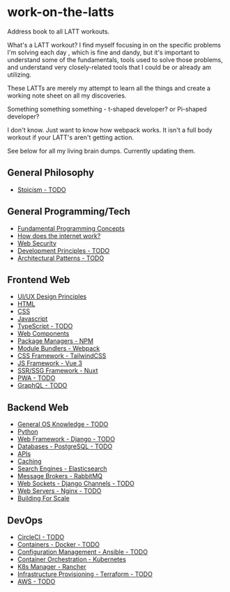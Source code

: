 # work-on-the-latts

Address book to all LATT workouts.

What's a LATT workout? I find myself focusing in on the specific problems I'm solving each day , which is fine and dandy, but it's important to understand some of the fundamentals, tools used to solve those problems, and understand very closely-related tools that I could be or already am utilizing.

These LATTs are merely my attempt to learn all the things and create a working note sheet on all my discoveries. 

Something something something - t-shaped developer? or Pi-shaped developer?

I don't know. Just want to know how webpack works. It isn't a full body workout if your LATT's aren't getting action.

See below for all my living brain dumps. Currently updating them.

## General Philosophy

- [Stoicism - TODO](https://github.com/ahackit/work-on-the-LATTS/tree/master/1.GeneralPhilosophy/Stoicism)

## General Programming/Tech

- [Fundamental Programming Concepts](https://github.com/ahackit/work-on-the-LATTS/tree/master/2.GeneralProgramming-Tech/FundamentalProgramming)
- [How does the internet work?](https://github.com/ahackit/work-on-the-LATTS/tree/master/2.GeneralProgramming-Tech/HowDoesInternetWork)
- [Web Security](https://github.com/ahackit/LATT-WebSecurity)
- [Development Principles - TODO](https://github.com/ahackit/work-on-the-LATTS/tree/master/2.GeneralProgramming-Tech/DevelopmentPrinciples)
- [Architectural Patterns - TODO](https://github.com/ahackit/work-on-the-LATTS/tree/master/2.GeneralProgramming-Tech/ArchitecturalPatterns)

## Frontend Web

- [UI/UX Design Principles](https://github.com/ahackit/work-on-the-LATTS/tree/master/3.FrontendWeb/DesignPrinciples)
- [HTML](https://github.com/ahackit/work-on-the-LATTS/tree/master/3.FrontendWeb/HTML)
- [CSS](https://github.com/ahackit/work-on-the-LATTS/tree/master/3.FrontendWeb/CSS)
- [Javascript](https://github.com/ahackit/work-on-the-LATTS/tree/master/3.FrontendWeb/Javascript)
- [TypeScript - TODO](https://github.com/ahackit/work-on-the-LATTS/tree/master/3.FrontendWeb/TypeScript)
- [Web Components](https://github.com/ahackit/work-on-the-LATTS/tree/master/3.FrontendWeb/WebComponents)
- [Package Managers - NPM](https://github.com/ahackit/work-on-the-LATTS/tree/master/3.FrontendWeb/NPM)
- [Module Bundlers - Webpack](https://github.com/ahackit/work-on-the-LATTS/tree/master/3.FrontendWeb/Webpack)
- [CSS Framework - TailwindCSS](https://github.com/ahackit/work-on-the-LATTS/tree/master/3.FrontendWeb/TailwindCSS)
- [JS Framework - Vue 3](https://github.com/ahackit/work-on-the-LATTS/tree/master/3.FrontendWeb/Vue3)
- [SSR/SSG Framework - Nuxt](https://github.com/ahackit/work-on-the-LATTS/tree/master/3.FrontendWeb/Nuxt)
- [PWA - TODO](https://github.com/ahackit/work-on-the-LATTS/tree/master/3.FrontendWeb/PWA)
- [GraphQL - TODO](https://github.com/ahackit/work-on-the-LATTS/tree/master/3.FrontendWeb/GraphQL)

## Backend Web

- [General OS Knowledge - TODO](https://github.com/ahackit/work-on-the-LATTS/tree/master/4.BackendWeb/GeneralOSKnowledge)
- [Python](https://github.com/ahackit/work-on-the-LATTS/tree/master/4.BackendWeb/Python)
- [Web Framework - Django - TODO](https://github.com/ahackit/work-on-the-LATTS/tree/master/4.BackendWeb/Django)
- [Databases - PostgreSQL - TODO](https://github.com/ahackit/work-on-the-LATTS/tree/master/4.BackendWeb/PostgreSQL)
- [APIs](https://github.com/ahackit/work-on-the-LATTS/tree/master/4.BackendWeb/APIs)
- [Caching](https://github.com/ahackit/work-on-the-LATTS/tree/master/4.BackendWeb/Caching)
- [Search Engines - Elasticsearch](https://github.com/ahackit/work-on-the-LATTS/tree/master/4.BackendWeb/Elasticsearch)
- [Message Brokers - RabbitMQ](https://github.com/ahackit/work-on-the-LATTS/tree/master/4.BackendWeb/RabbitMQ)
- [Web Sockets - Django Channels -  TODO](https://github.com/ahackit/work-on-the-LATTS/tree/master/4.BackendWeb/WebSockets)
- [Web Servers - Nginx - TODO](https://github.com/ahackit/work-on-the-LATTS/tree/master/4.BackendWeb/Nginx)
- [Building For Scale](https://github.com/ahackit/work-on-the-LATTS/tree/master/4.BackendWeb/BuildingForScale)

## DevOps 

- [CircleCI - TODO](https://github.com/ahackit/work-on-the-LATTS/tree/master/5.DevOps/CircleCI)
- [Containers - Docker - TODO](https://github.com/ahackit/work-on-the-LATTS/tree/master/5.DevOps/Docker)
- [Configuration Management - Ansible - TODO](https://github.com/ahackit/work-on-the-LATTS/tree/master/5.DevOps/Ansible)
- [Container Orchestration - Kubernetes](https://github.com/ahackit/work-on-the-LATTS/tree/master/5.DevOps/K8s)
- [K8s Manager - Rancher](https://github.com/ahackit/work-on-the-LATTS/tree/master/5.DevOps/Rancher)
- [Infrastructure Provisioning - Terraform - TODO](https://github.com/ahackit/work-on-the-LATTS/tree/master/5.DevOps/Terraform)
- [AWS - TODO](https://github.com/ahackit/work-on-the-LATTS/tree/master/5.DevOps/AWS)
